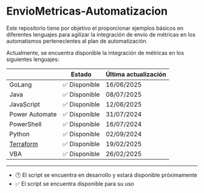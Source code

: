 # EnvioMetricas-Automatizacion

Este repositorio tiene por objetivo el proporcionar ejemplos básicos en diferentes lenguajes para agilizar la integración de envío de métricas en los automatismos pertenecientes al plan de automatización.

Actualmente, se encuentra disponible la integración de métricas en los siguientes lenguajes:

|                                    | Estado                        | Última actualización |
|------------------------------------|-------------------------------|----------------------|
| GoLang                     | :white_check_mark: Disponible | 16/06/2025           |
| Java                               | :white_check_mark: Disponible | 08/07/2025           |
| JavaScript                                | :white_check_mark: Disponible | 12/06/2025           |
| Power Automate                     | :white_check_mark: Disponible | 31/07/2024           |
| PowerShell                         | :white_check_mark: Disponible | 16/07/2024           |
| Python                             | :white_check_mark: Disponible | 02/09/2024           |
| [Terraform](./Terraform/README.md) | :white_check_mark: Disponible | 19/02/2025           |
| VBA                                | :white_check_mark: Disponible | 26/02/2025           |

---

- :clock1: El script se encuentra en desarrollo y estará disponible próximamente
- :white_check_mark: El script se encuentra disponible para su uso
